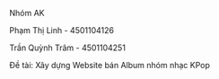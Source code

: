 Nhóm AK

  Phạm Thị Linh    -  4501104126
  
  Trần Quỳnh Trâm  -  4501104251

Đề tài: Xây dựng Website bán Album nhóm nhạc KPop
